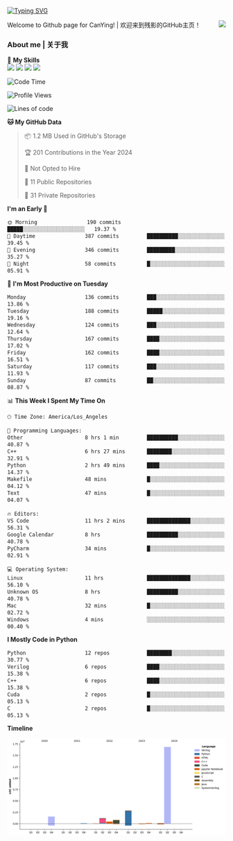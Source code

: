 [![Typing SVG](https://readme-typing-svg.herokuapp.com?size=25&duration=3500&color=00FFFF&vCenter=true&width=250&height=40&lines=Hi+Welcome+%F0%9F%91%8B%F0%9F%8F%BB;I'm+CanYing|残影)](https://git.io/typing-svg)

<a href="#">
  <img align="right" src="https://github-readme-stats.vercel.app/api?username=CanYing0913&count_private=true&rank_icon=github&show_icons=true&bg_color=15,f2f7fd,E0EAFC&" />
</a>

Welcome to Github page for CanYing! | 欢迎来到残影的GitHub主页！

### About me | 关于我

🌟 **My Skills**  
![](https://img.shields.io/badge/-C-A8B9CC?style=flat-square&logo=C&logoColor=fff)
![](https://img.shields.io/badge/-C++-00599C?style=flat-square&logo=Cpp&logoColor=fff)
![](https://img.shields.io/badge/-Python-3776AB?style=flat-square&logo=Python&logoColor=fff)
![](https://img.shields.io/badge/-Linux-000000?style=flat-square&logo=Linux&logoColor=fff)

<!--START_SECTION:waka-->
![Code Time](http://img.shields.io/badge/Code%20Time-287%20hrs%2043%20mins-blue)

![Profile Views](http://img.shields.io/badge/Profile%20Views-0-blue)

![Lines of code](https://img.shields.io/badge/From%20Hello%20World%20I%27ve%20Written-24.0%20million%20lines%20of%20code-blue)

**🐱 My GitHub Data** 

> 📦 1.2 MB Used in GitHub's Storage 
 > 
> 🏆 201 Contributions in the Year 2024
 > 
> 🚫 Not Opted to Hire
 > 
> 📜 11 Public Repositories 
 > 
> 🔑 31 Private Repositories 
 > 
**I'm an Early 🐤** 

```text
🌞 Morning                190 commits         █████░░░░░░░░░░░░░░░░░░░░   19.37 % 
🌆 Daytime                387 commits         ██████████░░░░░░░░░░░░░░░   39.45 % 
🌃 Evening                346 commits         █████████░░░░░░░░░░░░░░░░   35.27 % 
🌙 Night                  58 commits          █░░░░░░░░░░░░░░░░░░░░░░░░   05.91 % 
```
📅 **I'm Most Productive on Tuesday** 

```text
Monday                   136 commits         ███░░░░░░░░░░░░░░░░░░░░░░   13.86 % 
Tuesday                  188 commits         █████░░░░░░░░░░░░░░░░░░░░   19.16 % 
Wednesday                124 commits         ███░░░░░░░░░░░░░░░░░░░░░░   12.64 % 
Thursday                 167 commits         ████░░░░░░░░░░░░░░░░░░░░░   17.02 % 
Friday                   162 commits         ████░░░░░░░░░░░░░░░░░░░░░   16.51 % 
Saturday                 117 commits         ███░░░░░░░░░░░░░░░░░░░░░░   11.93 % 
Sunday                   87 commits          ██░░░░░░░░░░░░░░░░░░░░░░░   08.87 % 
```


📊 **This Week I Spent My Time On** 

```text
🕑︎ Time Zone: America/Los_Angeles

💬 Programming Languages: 
Other                    8 hrs 1 min         ██████████░░░░░░░░░░░░░░░   40.87 % 
C++                      6 hrs 27 mins       ████████░░░░░░░░░░░░░░░░░   32.91 % 
Python                   2 hrs 49 mins       ████░░░░░░░░░░░░░░░░░░░░░   14.37 % 
Makefile                 48 mins             █░░░░░░░░░░░░░░░░░░░░░░░░   04.12 % 
Text                     47 mins             █░░░░░░░░░░░░░░░░░░░░░░░░   04.07 % 

🔥 Editors: 
VS Code                  11 hrs 2 mins       ██████████████░░░░░░░░░░░   56.31 % 
Google Calendar          8 hrs               ██████████░░░░░░░░░░░░░░░   40.78 % 
PyCharm                  34 mins             █░░░░░░░░░░░░░░░░░░░░░░░░   02.91 % 

💻 Operating System: 
Linux                    11 hrs              ██████████████░░░░░░░░░░░   56.10 % 
Unknown OS               8 hrs               ██████████░░░░░░░░░░░░░░░   40.78 % 
Mac                      32 mins             █░░░░░░░░░░░░░░░░░░░░░░░░   02.72 % 
Windows                  4 mins              ░░░░░░░░░░░░░░░░░░░░░░░░░   00.40 % 
```

**I Mostly Code in Python** 

```text
Python                   12 repos            ████████░░░░░░░░░░░░░░░░░   30.77 % 
Verilog                  6 repos             ████░░░░░░░░░░░░░░░░░░░░░   15.38 % 
C++                      6 repos             ████░░░░░░░░░░░░░░░░░░░░░   15.38 % 
Cuda                     2 repos             █░░░░░░░░░░░░░░░░░░░░░░░░   05.13 % 
C                        2 repos             █░░░░░░░░░░░░░░░░░░░░░░░░   05.13 % 
```



**Timeline**

![Lines of Code chart](https://raw.githubusercontent.com/CanYing0913/CanYing0913/master/assets/bar_graph.png)


<!--END_SECTION:waka-->
